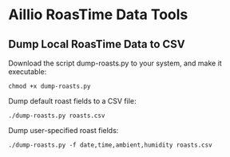 # Aillio RoasTime Data Tools

## Dump Local RoasTime Data to CSV

Download the script dump-roasts.py to your system, and make it
executable:

    chmod +x dump-roasts.py

Dump default roast fields to a CSV file:

    ./dump-roasts.py roasts.csv

Dump user-specified roast fields:

    ./dump-roasts.py -f date,time,ambient,humidity roasts.csv
